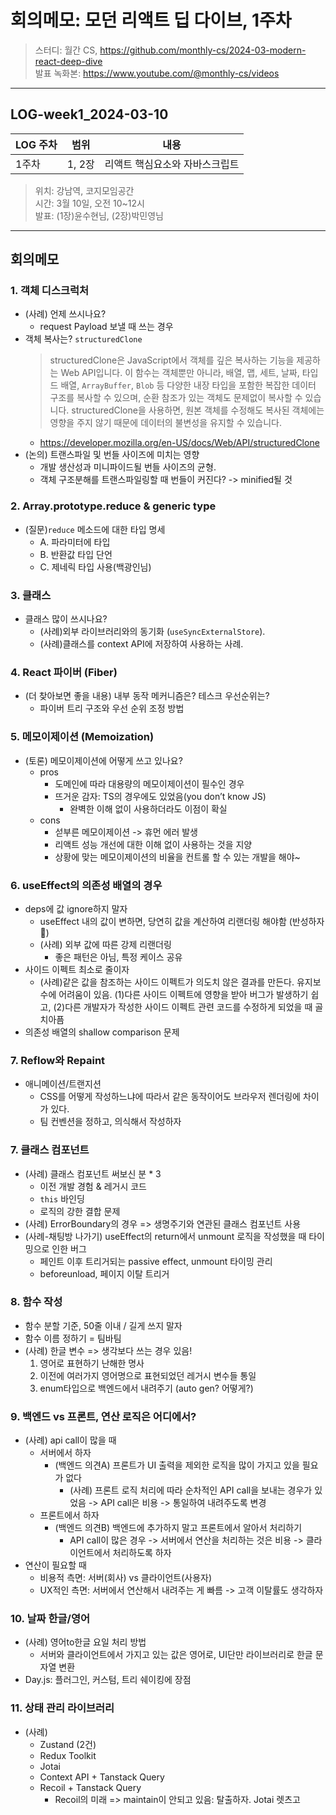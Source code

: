# 회의메모: 모던 리액트 딥 다이브, 1주차

> 스터디: 월간 CS, https://github.com/monthly-cs/2024-03-modern-react-deep-dive  
> 발표 녹화본: https://www.youtube.com/@monthly-cs/videos

---

## LOG-week1_2024-03-10

| LOG 주차 | 범위   | 내용                           |
| -------- | ------ | ------------------------------ |
| 1주차    | 1, 2장 | 리액트 핵심요소와 자바스크립트 |

> 위치: 강남역, 코지모임공간  
> 시간: 3월 10일, 오전 10~12시  
> 발표: (1장)윤수현님, (2장)박민영님

---

## 회의메모

### 1. **객체 디스크럭처**

- (사례) 언제 쓰시나요?
  - request Payload 보낼 때 쓰는 경우
- 객체 복사는? `structuredClone`
  > structuredClone은 JavaScript에서 객체를 깊은 복사하는 기능을 제공하는 Web API입니다. 이 함수는 객체뿐만 아니라, 배열, 맵, 세트, 날짜, 타입드 배열, `ArrayBuffer`, `Blob` 등 다양한 내장 타입을 포함한 복잡한 데이터 구조를 복사할 수 있으며, 순환 참조가 있는 객체도 문제없이 복사할 수 있습니다. structuredClone을 사용하면, 원본 객체를 수정해도 복사된 객체에는 영향을 주지 않기 때문에 데이터의 불변성을 유지할 수 있습니다.
  - https://developer.mozilla.org/en-US/docs/Web/API/structuredClone
- (논의) 트랜스파일 및 번들 사이즈에 미치는 영향
  - 개발 생산성과 미니파이드될 번들 사이즈의 균형.
  - 객체 구조분해를 트랜스파일링할 때 번들이 커진다? -> minified될 것

### 2. **Array.prototype.reduce & generic type**

- (질문)`reduce` 메소드에 대한 타입 명세
  - A. 파라미터에 타입
  - B. 반환값 타입 단언
  - C. 제네릭 타입 사용(백광인님)

### **3. 클래스**

- 클래스 많이 쓰시나요?
  - (사례)외부 라이브러리와의 동기화 (`useSyncExternalStore`).
  - (사례)클래스를 context API에 저장하여 사용하는 사례.

### 4. **React 파이버 (Fiber)**

- (더 찾아보면 좋을 내용) 내부 동작 메커니즘은? 테스크 우선순위는?
  - 파이버 트리 구조와 우선 순위 조정 방법

### 5. **메모이제이션 (Memoization)**

- (토론) 메모이제이션에 어떻게 쓰고 있나요?
  - pros
    - 도메인에 따라 대용량의 메모이제이션이 필수인 경우
    - 뜨거운 감자: TS의 경우에도 있었음(you don’t know JS)
      - 완벽한 이해 없이 사용하더라도 이점이 확실
  - cons
    - 섣부른 메모이제이션 -> 휴먼 에러 발생
    - 리액트 성능 개선에 대한 이해 없이 사용하는 것을 지양
    - 상황에 맞는 메모이제이션의 비율을 컨트롤 할 수 있는 개발을 해야~

### 6. useEffect의 의존성 배열의 경우

- deps에 값 ignore하지 말자
  - useEffect 내의 값이 변하면, 당연히 값을 계산하여 리랜더링 해야함 (반성하자🥺)
  - (사례) 외부 값에 따른 강제 리랜더링
    - 좋은 패턴은 아님, 특정 케이스 공유
- 사이드 이펙트 최소로 줄이자
  - (사례)같은 값을 참조하는 사이드 이펙트가 의도치 않은 결과를 만든다. 유지보수에 어려움이 있음. (1)다른 사이드 이펙트에 영향을 받아 버그가 발생하기 쉽고, (2)다른 개발자가 작성한 사이드 이펙트 관련 코드를 수정하게 되었을 때 골치아픔
- 의존성 배열의 shallow comparison 문제

### 7. **Reflow와 Repaint**

- 애니메이션/트랜지션
  - CSS를 어떻게 작성하느냐에 따라서 같은 동작이어도 브라우저 렌더링에 차이가 있다.
  - 팀 컨벤션을 정하고, 의식해서 작성하자

### 7. **클래스 컴포넌트**

- (사례) 클래스 컴포넌트 써보신 분 \* 3
  - 이전 개발 경험 & 레거시 코드
  - `this` 바인딩
  - 로직의 강한 결합 문제
- (사례) ErrorBoundary의 경우 => 생명주기와 연관된 클래스 컴포넌트 사용
- (사례-채팅방 나가기) useEffect의 return에서 unmount 로직을 작성했을 때 타이밍으로 인한 버그
  - 페인트 이후 트리거되는 passive effect, unmount 타이밍 관리
  - beforeunload, 페이지 이탈 트리거

### 8. **함수 작성**

- 함수 분할 기준, 50줄 이내 / 길게 쓰지 말자
- 함수 이름 정하기 = 팀바팀
- (사례) 한글 변수 => 생각보다 쓰는 경우 있음!
  1. 영어로 표현하기 난해한 명사
  2. 이전에 여러가지 영어명으로 표현되었던 레거시 변수들 통일
  3. enum타입으로 백엔드에서 내려주기 (auto gen? 어떻게?)

### 9. **백엔드 vs 프론트, 연산 로직은 어디에서?**

- (사례) api call이 많을 때
  - 서버에서 하자
    - (백엔드 의견A) 프론트가 UI 출력을 제외한 로직을 많이 가지고 있을 필요가 없다
      - (사례) 프론트 로직 처리에 따라 순차적인 API call을 보내는 경우가 있었음 -> API call은 비용 -> 통일하여 내려주도록 변경
  - 프론트에서 하자
    - (백엔드 의견B) 백엔드에 추가하지 말고 프론트에서 알아서 처리하기
      - API call이 많은 경우 -> 서버에서 연산을 처리하는 것은 비용 -> 클라이언트에서 처리하도록 하자
- 연산이 필요할 때
  - 비용적 측면: 서버(회사) vs 클라이언트(사용자)
  - UX적인 측면: 서버에서 연산해서 내려주는 게 빠름 -> 고객 이탈률도 생각하자

### 10. **날짜 한글/영어**

- (사례) 영어to한글 요일 처리 방법
  - 서버와 클라이언트에서 가지고 있는 값은 영어로, UI단만 라이브러리로 한글 문자열 변환
- Day.js: 플러그인, 커스텀, 트리 쉐이킹에 장점

### 11. **상태 관리 라이브러리**

- (사례)
  - Zustand (2건)
  - Redux Toolkit
  - Jotai
  - Context API + Tanstack Query
  - Recoil + Tanstack Query
    - Recoil의 미래 => maintain이 안되고 있음: 탈출하자. Jotai 렛츠고
